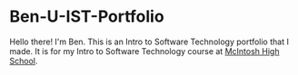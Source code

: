 # Ben-U-IST-Portfolio
Hello there! I'm Ben. This is an Intro to Software Technology portfolio that I made. It is for my Intro to Software Technology course at [McIntosh High School](https://www.fcboe.org/mhs).
